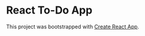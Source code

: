 # React To-Do App

This project was bootstrapped with [Create React App](https://github.com/facebook/create-react-app).


